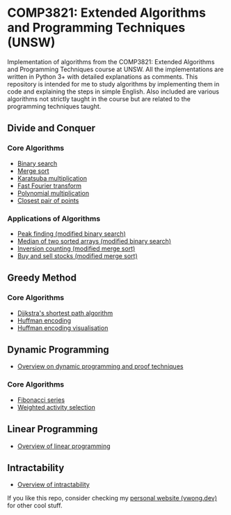 # COMP3821: Extended Algorithms and Programming Techniques (UNSW)
Implementation of algorithms from the COMP3821: Extended Algorithms and Programming Techniques course at UNSW. All the implementations are written in Python 3+ with detailed explanations as comments. This repository is intended for me to study algorithms by implementing them in code and explaining the steps in simple English. Also included are various algorithms not strictly taught in the course but are related to the programming techniques taught.

## Divide and Conquer
### Core Algorithms
- [Binary search](https://github.com/V-Wong/COMP3821/blob/master/Divide%20and%20Conquer/binary_search.py)
- [Merge sort](https://github.com/V-Wong/COMP3821/blob/master/Divide%20and%20Conquer/merge_sort.py)
- [Karatsuba multiplication](https://github.com/V-Wong/COMP3821/blob/master/Divide%20and%20Conquer/karatsuba_multiplication.py)
- [Fast Fourier transform](https://github.com/V-Wong/COMP3821/blob/master/Divide%20and%20Conquer/fast_fourier_transform.py)
- [Polynomial multiplication](https://github.com/V-Wong/COMP3821/blob/master/Divide%20and%20Conquer/polynomial_multiplication.py)
- [Closest pair of points](https://github.com/V-Wong/COMP3821/blob/master/Divide%20and%20Conquer/closest_pair_of_points.py)
### Applications of Algorithms
- [Peak finding (modified binary search)](https://github.com/V-Wong/COMP3821/blob/master/Divide%20and%20Conquer/peak_finder.py)
- [Median of two sorted arrays (modified binary search)](https://github.com/V-Wong/COMP3821/blob/master/Divide%20and%20Conquer/median_of_two_arrays.py)
- [Inversion counting (modified merge sort)](https://github.com/V-Wong/COMP3821/blob/master/Divide%20and%20Conquer/inversion_counter.py)
- [Buy and sell stocks (modified merge sort)](https://github.com/V-Wong/COMP3821/blob/master/Divide%20and%20Conquer/buy_and_sell_stock.py)

## Greedy Method
### Core Algorithms
- [Dijkstra's shortest path algorithm](https://github.com/V-Wong/COMP3821/blob/master/Greedy/dijkstra.py)
- [Huffman encoding](https://github.com/V-Wong/Huffman-Encoding/blob/master/huffmanEncode.js)
- [Huffman encoding visualisation](https://vwong.dev/Huffman-Encoding/)

## Dynamic Programming
- [Overview on dynamic programming and proof techniques](https://github.com/V-Wong/COMP3821/blob/master/Dynamic%20Programming/README.md)
### Core Algorithms
- [Fibonacci series](https://github.com/V-Wong/COMP3821/blob/master/Dynamic%20Programming/fibonacci.py)
- [Weighted activity selection](https://github.com/V-Wong/COMP3821/blob/master/Dynamic%20Programming/weighted_activity_selection.py)

## Linear Programming
- [Overview of linear programming](https://github.com/V-Wong/COMP3821/blob/master/Linear%20Programming/README.md)

## Intractability
- [Overview of intractability](https://github.com/V-Wong/COMP3821/blob/master/Intractability/README.MD)

If you like this repo, consider checking my [personal website (vwong.dev)](https://vwong.dev) for other cool stuff.
